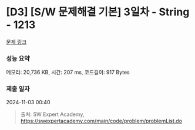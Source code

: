 # [D3] [S/W 문제해결 기본] 3일차 - String - 1213 

[문제 링크](https://swexpertacademy.com/main/code/problem/problemDetail.do?contestProbId=AV14P0c6AAUCFAYi) 

### 성능 요약

메모리: 20,736 KB, 시간: 207 ms, 코드길이: 917 Bytes

### 제출 일자

2024-11-03 00:40



> 출처: SW Expert Academy, https://swexpertacademy.com/main/code/problem/problemList.do